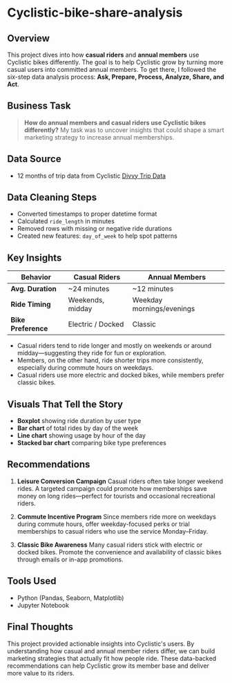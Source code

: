 # Cyclistic-bike-share-analysis

##  Overview

This project dives into how **casual riders** and **annual members** use Cyclistic bikes differently. The goal is to help Cyclistic grow by turning more casual users into committed annual members. To get there, I followed the six-step data analysis process: **Ask, Prepare, Process, Analyze, Share, and Act**.

## Business Task

> **How do annual members and casual riders use Cyclistic bikes differently?**
> My task was to uncover insights that could shape a smart marketing strategy to increase annual memberships.

## Data Source

* 12 months of trip data from Cyclistic [Divvy Trip Data](https://divvy-tripdata.s3.amazonaws.com/index.html)

##  Data Cleaning Steps

* Converted timestamps to proper datetime format
* Calculated `ride_length` in minutes
* Removed rows with missing or negative ride durations
* Created new features: `day_of_week` to help spot patterns

## Key Insights

| Behavior            | Casual Riders     | Annual Members            |
| ------------------- | ----------------- | ------------------------- |
| **Avg. Duration**   | \~24 minutes      | \~12 minutes              |
| **Ride Timing**     | Weekends, midday  | Weekday mornings/evenings |
| **Bike Preference** | Electric / Docked | Classic                   |

* Casual riders tend to ride longer and mostly on weekends or around midday—suggesting they ride for fun or exploration.
* Members, on the other hand, ride shorter trips more consistently, especially during commute hours on weekdays.
* Casual riders use more electric and docked bikes, while members prefer classic bikes.

## Visuals That Tell the Story

* **Boxplot** showing ride duration by user type
* **Bar chart** of total rides by day of the week
* **Line chart** showing usage by hour of the day
* **Stacked bar chart** comparing bike type preferences
  
## Recommendations

1. **Leisure Conversion Campaign**
   Casual riders often take longer weekend rides. A targeted campaign could promote how memberships save money on long rides—perfect for tourists and occasional recreational riders.

2. **Commute Incentive Program**
   Since members ride more on weekdays during commute hours, offer weekday-focused perks or trial memberships to casual riders who use the service Monday–Friday.

3. **Classic Bike Awareness**
   Many casual riders stick with electric or docked bikes. Promote the convenience and availability of classic bikes through emails or in-app promotions.

## Tools Used

* Python (Pandas, Seaborn, Matplotlib)
* Jupyter Notebook

## Final Thoughts

This project provided actionable insights into Cyclistic's users. By understanding how casual and annual member riders differ, we can build marketing strategies that actually fit how people ride. These data-backed recommendations can help Cyclistic grow its member base and deliver more value to its riders.
